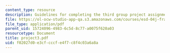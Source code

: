 ```yaml
---
content_type: resource
description: Guidelines for completing the third group project assignment.
file: https://ol-ocw-studio-app-qa.s3.amazonaws.com/courses/esd-04j-frameworks-and-models-in-engineering-systems-engineering-system-design-spring-2007/f02027d0e3cfcccfe4f7c8f4c03a6a8a_project3.pdf
file_type: application/pdf
parent_uid: 15724096-4983-6c5d-8c77-a0075f620a03
resourcetype: Document
title: project3.pdf
uid: f02027d0-e3cf-cccf-e4f7-c8f4c03a6a8a
---
```

